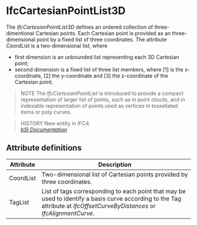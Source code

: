 IfcCartesianPointList3D
=======================
The _IfcCartesianPointList3D_ defines an ordered collection of three-
dimentional Cartesian points. Each Cartesian point is provided as an three-
dimensional point by a fixed list of three coordinates. The attribute
_CoordList_ is a two-dimensional list, where  
  
* first dimension is an unbounded list representing each 3D Cartesian point;  
* second dimension is a fixed list of three list members, where [1] is the x-coordinate, [2] the y-coordinate and [3] the z-coordinate of the Cartesian point.  
  
> NOTE  The _IfcCartesianPointList_ is introduced to provide a compact
> representation of larger list of points, such as in point clouds, and in
> indexable representation of points used as vertices in tessellated items or
> poly curves.  
  
> HISTORY  New entity in IFC4.  
[ _bSI
Documentation_](https://standards.buildingsmart.org/IFC/DEV/IFC4_2/FINAL/HTML/schema/ifcgeometricmodelresource/lexical/ifccartesianpointlist3d.htm)


Attribute definitions
---------------------
| Attribute   | Description                                                                                                                                                               |
|-------------|---------------------------------------------------------------------------------------------------------------------------------------------------------------------------|
| CoordList   | Two-dimensional list of Cartesian points provided by three coordinates.                                                                                                   |
| TagList     | List of tags corresponding to each point that may be used to identify a basis curve according to the Tag attribute at _IfcOffsetCurveByDistances_ or _IfcAlignmentCurve_. |

